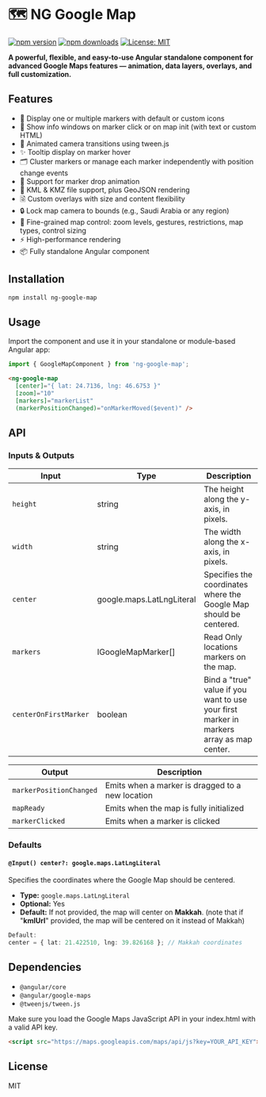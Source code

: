 # 🗺️ NG Google Map

[![npm version](https://img.shields.io/npm/v/ng-google-map.svg)](https://www.npmjs.com/package/ng-google-map)
[![npm downloads](https://img.shields.io/npm/dm/ng-google-map.svg)](https://www.npmjs.com/package/ng-google-map)
[![License: MIT](https://img.shields.io/badge/License-MIT-yellow.svg)](https://opensource.org/licenses/MIT)

**A powerful, flexible, and easy-to-use Angular standalone component for advanced Google Maps features — animation, data layers, overlays, and full customization.**  

## Features

- 📍 Display one or multiple markers with default or custom icons  
- 💬 Show info windows on marker click or on map init (with text or custom HTML)  
- 🧭 Animated camera transitions using tween.js  
- ✨ Tooltip display on marker hover  
- 🗂️ Cluster markers or manage each marker independently with position change events  
- 🎯 Support for marker drop animation  
- 🧱 KML & KMZ file support, plus GeoJSON rendering  
- 🗟️ Custom overlays with size and content flexibility  
- 🔒 Lock map camera to bounds (e.g., Saudi Arabia or any region)  
- 🔧 Fine-grained map control: zoom levels, gestures, restrictions, map types, control sizing  
- ⚡ High-performance rendering  
- 📦 Fully standalone Angular component

## Installation

```bash
npm install ng-google-map
```

## Usage

Import the component and use it in your standalone or module-based Angular app:

```ts
import { GoogleMapComponent } from 'ng-google-map';
```

```html
<ng-google-map
  [center]="{ lat: 24.7136, lng: 46.6753 }"
  [zoom]="10"
  [markers]="markerList"
  (markerPositionChanged)="onMarkerMoved($event)" />
```

## API

### Inputs & Outputs

| Input | Type | Description |
|-------|------|-------------|
| `height` | string | The height along the y-axis, in pixels. |
| `width` | string | The width along the x-axis, in pixels. |
| `center` | google.maps.LatLngLiteral | Specifies the coordinates where the Google Map should be centered. |
| `markers` | IGoogleMapMarker[] | Read Only locations markers on the map. |
| `centerOnFirstMarker` | boolean | Bind a "true" value if you want to use your first marker in markers array as map center. |

| Output | Description |
|--------|-------------|
| `markerPositionChanged` | Emits when a marker is dragged to a new location |
| `mapReady` | Emits when the map is fully initialized |
| `markerClicked` | Emits when a marker is clicked |

### Defaults
#### `@Input() center?: google.maps.LatLngLiteral`

Specifies the coordinates where the Google Map should be centered.

- **Type:** `google.maps.LatLngLiteral`
- **Optional:** Yes
- **Default:** If not provided, the map will center on **Makkah**. (note that if "**kmlUrl**" provided, the map will be centered on it instead of Makkah)

```ts
Default:
center = { lat: 21.422510, lng: 39.826168 }; // Makkah coordinates
```

## Dependencies

- `@angular/core`
- `@angular/google-maps`
- `@tweenjs/tween.js`

Make sure you load the Google Maps JavaScript API in your index.html with a valid API key.

```html
<script src="https://maps.googleapis.com/maps/api/js?key=YOUR_API_KEY"></script>
```

## License

MIT